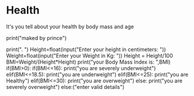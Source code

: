 # Health
It's you tell about your health by body mass and age



print("maked by prince")

print(".       ")
Height=float(input("Enter your height in centimeters: "))
Weight=float(input("Enter your Weight in Kg: "))
Height = Height/100
BMI=Weight/(Height*Height)
print("your Body Mass Index is: ",BMI)
if(BMI>0):
  if(BMI<=16):
    print("you are severely underweight")
  elif(BMI<=18.5):
    print("you are underweight")
  elif(BMI<=25):
    print("you are Healthy")
  elif(BMI<=30):
    print("you are overweight")
  else: print("you are severely overweight")
else:("enter valid details")
